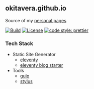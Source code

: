 ## okitavera.github.io

Source of my [personal pages](https://okitavera.github.io)

[![Build](https://img.shields.io/travis/com/okitavera/okitavera.github.io/eleventy.svg?style=flat-square)](https://travis-ci.com/okitavera/okitavera.github.io)
[![License](https://img.shields.io/github/license/mashape/apistatus.svg?style=flat-square)](LICENSE)
[![code style: prettier](https://img.shields.io/badge/code_style-prettier-ff69b4.svg?style=flat-square)](https://github.com/prettier/prettier)

### Tech Stack

- Static Site Generator
  - [eleventy](https://github.com/11ty/eleventy)
  - [eleventy blog starter](https://github.com/11ty/eleventy-base-blog)
- Tools
  - [gulp](https://gulpjs.com/)
  - [stylus](https://stylus-lang.com/)
